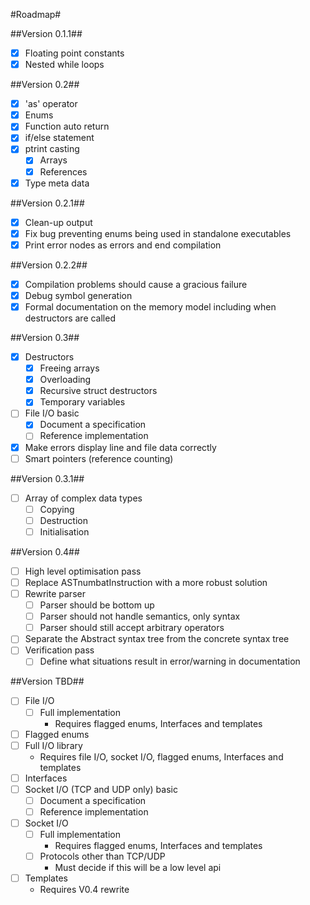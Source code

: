#Roadmap#

##Version 0.1.1##
 - [x] Floating point constants
 - [x] Nested while loops

##Version 0.2##
 - [x] 'as' operator
 - [x] Enums
 - [x] Function auto return
 - [x] if/else statement
 - [x] ptrint casting
   - [x] Arrays
   - [x] References
 - [x] Type meta data

##Version 0.2.1##
 - [x] Clean-up output
 - [x] Fix bug preventing enums being used in standalone executables
 - [x] Print error nodes as errors and end compilation

##Version 0.2.2##
 - [x] Compilation problems should cause a gracious failure
 - [x] Debug symbol generation
 - [x] Formal documentation on the memory model including when destructors are called

##Version 0.3##
 - [x] Destructors
   - [x] Freeing arrays
   - [x] Overloading
   - [x] Recursive struct destructors
   - [x] Temporary variables
 - [ ] File I/O basic
   - [x] Document a specification
   - [ ] Reference implementation
 - [x] Make errors display line and file data correctly
 - [ ] Smart pointers (reference counting)

##Version 0.3.1##
 - [ ] Array of complex data types
   - [ ] Copying
   - [ ] Destruction
   - [ ] Initialisation

##Version 0.4##
 - [ ] High level optimisation pass
 - [ ] Replace ASTnumbatInstruction with a more robust solution
 - [ ] Rewrite parser
   - [ ] Parser should be bottom up
   - [ ] Parser should not handle semantics, only syntax
   - [ ] Parser should still accept arbitrary operators
 - [ ] Separate the Abstract syntax tree from the concrete syntax tree
 - [ ] Verification pass
   - [ ] Define what situations result in error/warning in documentation

##Version TBD##
 - [ ] File I/O
   - [ ] Full implementation
     - Requires flagged enums, Interfaces and templates
 - [ ] Flagged enums
 - [ ] Full I/O library
     - Requires file I/O, socket I/O, flagged enums, Interfaces and templates
 - [ ] Interfaces
 - [ ] Socket I/O (TCP and UDP only) basic
   - [ ] Document a specification
   - [ ] Reference implementation
 - [ ] Socket I/O
   - [ ] Full implementation
     - Requires flagged enums, Interfaces and templates
   - [ ] Protocols other than TCP/UDP
     - Must decide if this will be a low level api
 - [ ] Templates
   - Requires V0.4 rewrite

